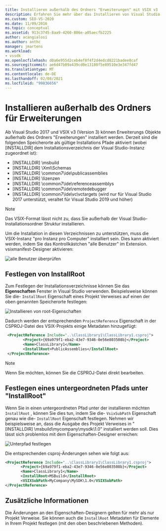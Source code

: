 ```yaml
---
title: Installieren außerhalb des Ordners "Erweiterungen" mit VSIX v3 | Microsoft-Dokumentation
description: Erfahren Sie mehr über das Installieren von Visual Studio SDK-Erweiterungs Objekten außerhalb des Ordners "Erweiterungen" und die gültigen Speicherorte.
ms.custom: SEO-VS-2020
ms.date: 11/09/2016
ms.topic: conceptual
ms.assetid: 913c3745-8aa9-4260-886e-a05aecfb2225
author: acangialosi
ms.author: anthc
manager: jmartens
ms.workload:
- vssdk
ms.openlocfilehash: d0a6e955d2ceb4ef8f4f2d4edcd8221badee8caf
ms.sourcegitcommit: ae6d47b09a439cd0e13180f5e89510e3e347fd47
ms.translationtype: MT
ms.contentlocale: de-DE
ms.lasthandoff: 02/08/2021
ms.locfileid: "99836656"
---
```

# <a name="install-outside-the-extensions-folder"></a>Installieren außerhalb des Ordners für Erweiterungen

Ab Visual Studio 2017 und VSIX v3 (Version 3) können Erweiterungs Objekte außerhalb des Ordners "Erweiterungen" installiert werden. Derzeit sind die folgenden Speicherorte als gültige Installations Pfade aktiviert (wobei [INSTALLDIR] dem Installationsverzeichnis der Visual Studio-Instanz zugeordnet ist):

* [INSTALLDIR] \msbuild
* [INSTALLDIR] \Xml\Schemas
* [INSTALLDIR] \common7\ide\publicassemblies
* [INSTALLDIR] \lizenzen
* [INSTALLDIR] \common7\ide\referenceassemblys
* [INSTALLDIR] \common7\ide\remotedebugger
* [INSTALLDIR] \common7\ide\vc\vctargets (wird nur für Visual Studio 2017 unterstützt, veraltet für Visual Studio 2019 und höher)

> [!NOTE]
> Das VSIX-Format lässt nicht zu, dass Sie außerhalb der Visual Studio-Installationsordner Struktur installieren. 

Um die Installation in diesen Verzeichnissen zu unterstützen, muss die VSIX-Instanz "pro Instanz pro Computer" installiert sein. Dies kann aktiviert werden, indem Sie das Kontrollkästchen "alle Benutzer" im Extension. vsixmanifest-Designer aktivieren:

![alle Benutzer überprüfen](media/check-all-users.png)

## <a name="how-to-set-the-installroot"></a>Festlegen von InstallRoot

Zum Festlegen der Installationsverzeichnisse können Sie das **Eigenschaften** Fenster in Visual Studio verwenden. Beispielsweise können Sie die- `InstallRoot` Eigenschaft eines Projekt Verweises auf einen der oben genannten Speicherorte festlegen:

![Installieren von root-Eigenschaften](media/install-root-properties.png)

Dadurch werden der entsprechenden `ProjectReference` Eigenschaft in der CSPROJ-Datei des VSIX-Projekts einige Metadaten hinzugefügt:

```xml
 <ProjectReference Include="..\ClassLibrary1\ClassLibrary1.csproj">
        <Project>{69a979f1-eba2-43e7-9346-0e56e803508b}</Project>
        <Name>ClassLibrary1</Name>
        <InstallRoot>PublicAssemblies</InstallRoot>
 </ProjectReference>
```

> [!NOTE]
> Wenn Sie möchten, können Sie die CSPROJ-Datei direkt bearbeiten.

## <a name="how-to-set-a-subpath-under-the-installroot"></a>Festlegen eines untergeordneten Pfads unter "InstallRoot"

Wenn Sie in einen untergeordneten Pfad unter der installieren möchten `InstallRoot` , können Sie dies tun, indem Sie die- `VsixSubPath` Eigenschaft genau wie die- `InstallRoot` Eigenschaft festlegen. Nehmen wir beispielsweise an, dass die Ausgabe des Projekt Verweises in "[INSTALLDIR] \msbuild\mycompany\mysdk\1.0" installiert werden soll. Dies lässt sich problemlos mit dem Eigenschaften-Designer erreichen:

![Unterpfad festlegen](media/set-subpath.png)

Die entsprechenden csproj-Änderungen sehen wie folgt aus:

```xml
<ProjectReference Include="..\ClassLibrary1\ClassLibrary1.csproj">
       <Project>{69a979f1-eba2-43e7-9346-0e56e803508b}</Project>
       <Name>ClassLibrary1</Name>
       <InstallRoot>MSBuild</InstallRoot>
       <VSIXSubPath>MyCompany\MySDK\1.0</VSIXSubPath>
</ProjectReference>
```

## <a name="extra-information"></a>Zusätzliche Informationen

Die Änderungen an den Eigenschaften-Designern gelten für mehr als nur Projekt Verweise. Sie können auch die `InstallRoot` Metadaten für Elemente in Ihrem Projekt festlegen (mit den oben beschriebenen Methoden).
